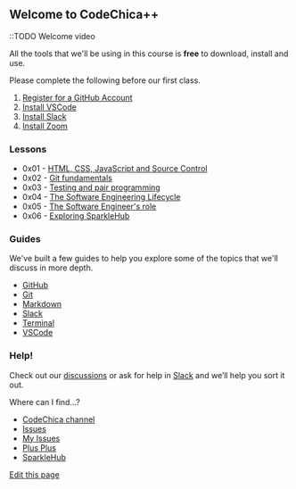 ## Welcome to CodeChica++

::TODO Welcome video

All the tools that we'll be using in this course is **free** to download,
install and use.

Please complete the following before our first class.

1. [Register for a GitHub Account](https://github.com/signup)
1. [Install VSCode](https://code.visualstudio.com/Download)
1. [Install Slack](https://slack.com/downloads/)
1. [Install Zoom][zoom]

### Lessons

* 0x01 - [HTML, CSS, JavaScript and Source Control](lessons/0x01/)
* 0x02 - [Git fundamentals](lessons/0x02)
* 0x03 - [Testing and pair programming](lessons/0x03)
* 0x04 - [The Software Engineering Lifecycle](lessons/0x04)
* 0x05 - [The Software Engineer's role](lessons/0x05)
* 0x06 - [Exploring SparkleHub](lessons/0x06)

### Guides

We've built a few guides to help you explore some of the topics that we'll
discuss in more depth.

* [GitHub](./guides/github.md)
* [Git](./guides/git.md)
* [Markdown](./guides/markdown.md)
* [Slack](./guides/slack.md)
* [Terminal](./guides/terminal.md)
* [VSCode](./guides/vscode.md)

### Help!

Check out our [discussions][discussions] or ask for help in [Slack][slack] and we’ll help you sort it out.

Where can I find...?

* [CodeChica channel][youtube]
* [Issues](https://github.com/CodeChica/plus-plus/issues/choose)
* [My Issues](https://github.com/issues/assigned)
* [Plus Plus](https://github.com/CodeChica/plus-plus)
* [SparkleHub](https://github.com/CodeChica/SparkleHub)

[Edit this page](https://github.com/CodeChica/plus-plus/edit/gh-pages/index.md)

[alacritty]: https://github.com/alacritty/alacritty
[chrome]: https://www.google.com/chrome/
[codechica]: https://github.com/CodeChica/
[codespace]: https://github.com/CodeChica/plus-plus/blob/main/doc/guides/codespaces.md#creating-your-codespace
[curriculum]: https://github.com/CodeChica/plus-plus/issues/new/choose
[devtools]: https://developer.chrome.com/docs/devtools/
[discussions]: https://github.com/CodeChica/plus-plus/discussions
[docker]: https://docs.docker.com/get-docker/
[dotfiles]: https://dotfiles.github.io/
[email]: mailto:mo@mokhan.ca&subject=CodeChica++
[git]: https://git-scm.com/
[git_game]: https://learngitbranching.js.org/
[github]: https://github.com/
[integrated_terminal]: https://code.visualstudio.com/docs/editor/integrated-terminal
[learngit]: https://learngitbranching.js.org/
[linux_commit]: https://github.com/torvalds/linux/commit/1da177e4c3f41524e886b7f1b8a0c1fc7321cac2
[organization]: https://github.com/CodeChica
[powershell]: https://docs.microsoft.com/en-us/powershell/
[q-and-a]: https://github.com/CodeChica/plus-plus/discussions/categories/q-a
[scm]:  https://code.visualstudio.com/docs/editor/versioncontrol
[slack]: https://codechica-plus-plus.slack.com/
[terminal.app]: https://en.wikipedia.org/wiki/Terminal_(macOS)
[vscode]: https://code.visualstudio.com/
[youtube]: https://www.youtube.com/playlist?list=PLaZatV79bZCRtD6yCw-goNH5Keh8ovMQp
[zoom]: https://zoom.us/
